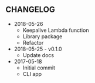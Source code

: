CHANGELOG
---------
- 2018-05-26
  - Keepalive Lambda function
  - Library package
  - Refactor
- 2018-05-25 - v0.1.0
  - Update docs
- 2017-05-18
  - Initial commit
  - CLI app